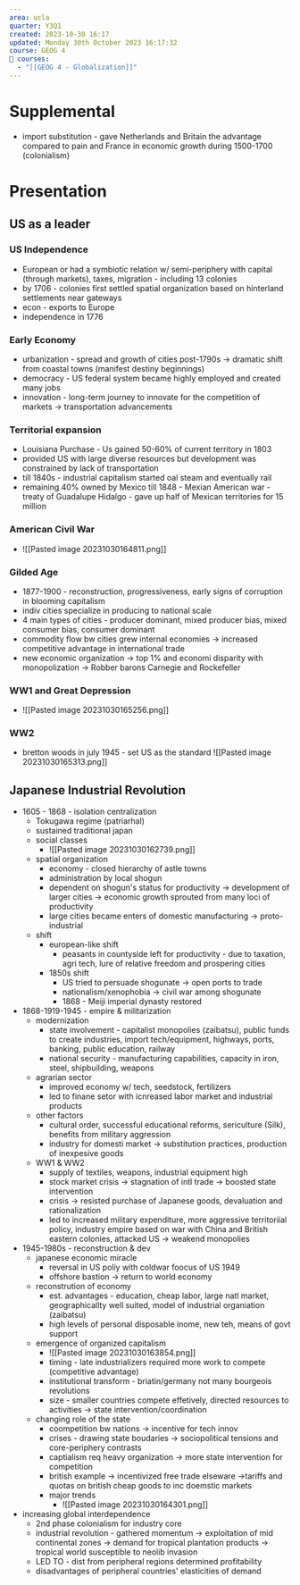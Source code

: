 ```yaml
---
area: ucla
quarter: Y3Q1
created: 2023-10-30 16:17
updated: Monday 30th October 2023 16:17:32
course: GEOG 4
📕 courses:
  - "[[GEOG 4 - Globalization]]"
---
```

# Supplemental

- import substitution - gave Netherlands and Britain the advantage compared to pain and France in economic growth during 1500-1700 (colonialism)

# Presentation
## US as a leader
### US Independence
- European or had a symbiotic relation w/ semi-periphery with capital (through markets), taxes, migration - including 13 colonies
- by 1706 - colonies first settled spatial organization based on hinterland settlements near gateways
- econ - exports to Europe
- independence in 1776
### Early Economy
- urbanization - spread and growth of cities post-1790s -> dramatic shift from coastal towns (manifest destiny beginnings)
- democracy - US federal system became highly employed and created many jobs
- innovation - long-term journey to innovate for the competition of markets -> transportation advancements
### Territorial expansion
- Louisiana Purchase - Us gained 50-60% of current territory in 1803
- provided US with large diverse resources but development was constrained by lack of transportation
- till 1840s - industrial capitalism started oal steam and eventually rail
- remaining 40% owned by Mexico till 1848 - Mexian American war - treaty of Guadalupe Hidalgo - gave up half of Mexican territories for 15 million

### American Civil War
- ![[Pasted image 20231030164811.png]]
### Gilded Age
- 1877-1900 - reconstruction, progressiveness, early signs of corruption in blooming capitalism
- indiv cities specialize in producing to national scale
- 4 main types of cities - producer dominant, mixed producer bias, mixed consumer bias, consumer dominant
- commodity flow bw cities grew internal economies -> increased competitive advantage in international trade
- new economic organization -> top 1% and economi disparity with monopolization -> Robber barons Carnegie and Rockefeller
### WW1 and Great Depression
- ![[Pasted image 20231030165256.png]]
### WW2
- bretton woods in july 1945 - set US as the standard
![[Pasted image 20231030165313.png]]

## Japanese Industrial Revolution
- 1605 - 1868 - isolation centralization
	- Tokugawa regime (patriarhal)
	- sustained traditional japan
	- social classes
		- ![[Pasted image 20231030162739.png]]
	- spatial organization
		- economy - closed hierarchy of astle towns
		- administration by local shogun
		- dependent on shogun's status for productivity -> development of larger cities -> economic growth sprouted from many loci of productivity
		- large cities became enters of domestic manufacturing -> proto-industrial
	- shift
		- european-like shift
			- peasants in countyside left for productivity - due to taxation, agri tech, lure of relative freedom and prospering cities
		- 1850s shift
			- US tried to persuade shogunate -> open ports to trade
			- nationalism/xenophobia -> civil war among shogunate
			- 1868 - Meiji imperial dynasty restored
- 1868-1919-1945 - empire & militarization
	- modernization
		- state involvement - capitalist monopolies (zaibatsu), public funds to create industries, import tech/equipment, highways, ports, banking, public education, railway
		- national security - manufacturing capabilities, capacity in iron, steel, shipbuilding, weapons
	- agrarian sector
		- improved economy  w/ tech, seedstock, fertilizers
		- led to finane setor with icnreased labor market and industrial products
	- other factors
		- cultural order, successful educational reforms, sericulture (Silk), benefits from military aggression
		- industry for domesti market -> substitution practices, production of inexpesive goods
	- WW1 & WW2
		- supply of textiles, weapons, industrial equipment high
		- stock market crisis -> stagnation of intl trade -> boosted state intervention
		- crisis -> resisted purchase of Japanese goods, devaluation and rationalization
		- led to increased military expenditure, more aggressive territoriial policy, industry empire based on war with China and British eastern colonies, attacked US -> weakend monopolies
- 1945-1980s - reconstruction & dev
	- japanese economic miracle
		- reversal in US poliy with coldwar foocus of US 1949
		- offshore bastion -> return to world economy
	- reconstrution of economy
		- est. advantages - education, cheap labor, large natl market, geographicallty well suited, model of industrial organiation (zaibatsu)
		- high levels of personal disposable inome, new teh, means of govt support
	- emergence of organized capitalism
		- ![[Pasted image 20231030163854.png]]
		- timing - late industrializers required more work to compete (competitive advantage)
		- institutional transform - briatin/germany not many bourgeois revolutions
		- size - smaller countries compete effetively, directed resources to activities -> state intervention/coordination
	- changing role of the state
		- coompetition bw nations -> incentive for tech innov
		- crises - drawing state boudaries -> sociopolitical tensions and core-periphery contrasts
		- captialism req heavy organization -> more state intervention for competition
		- british example -> incentivized free trade elseware ->tariffs and quotas on british cheap goods to inc doemstic markets
		- major trends
			- ![[Pasted image 20231030164301.png]]
- increasing global interdependence
	- 2nd phase colonialism for industry core
	- industrial revolution - gathered momentum -> exploitation of mid continental zones -> demand for tropical plantation products  -> tropical world susceptible to neolib invasion
	- LED TO - dist from peripheral regions determined profitability
	- disadvantages of peripheral countries' elasticities of demand